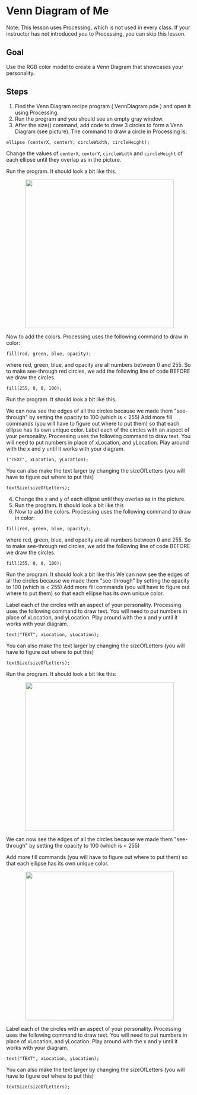

# Venn Diagram of Me

Note: This lesson uses Processing, which is not used in every class. If your
instructor has not introduced you to Processing, you can skip this lesson. 

## Goal

Use the RGB color model to create a Venn Diagram that showcases your personality.

## Steps

1. Find the Venn Diagram recipe program ( VennDiagram.pde ) and open it using Processing.
2. Run the program and you should see an empty gray window.
3. After the size() command, add code to draw 3 circles to form a Venn Diagram (see picture).
The command to draw a circle in Processing is:

```
ellipse (centerX, centerY, circleWidth, circleHeight);
```

Change the values of `centerX`, `centerY`, `circleWidth` and `circleHeight` of each
ellipse until they overlap as in the picture.

Run the program. It should look a bit like this.

<center><img src="./whiteCircles.png" width="400px"></center> 


Now to add the colors. Processing uses the following command to draw in color:
```
fill(red, green, blue, opacity);
```

where red, green, blue, and opacity are all numbers between 0 and 255. So to make see-through red circles, we add the following line of code BEFORE we draw the circles.
```
fill(255, 0, 0, 100);
```

Run the program. It should look a bit like this.


 We can now see the edges of all the circles because we made
 them "see-through" by setting the opacity to 100 (which is < 255) Add more
 fill commands (you will have to figure out where to put them) so that each
 ellipse has its own unique color. Label each of the circles with an aspect
 of your personality. Processing uses the following command to draw text. You
 will need to put numbers in place of xLocation, and yLocation. Play around
 with the x and y until it works with your diagram.

  ``` text
 ("TEXT", xLocation, yLocation); 
 ```

You can also make the text larger by changing the sizeOfLetters (you will have to figure out where to put this)
```
textSize(sizeOfLetters);
```
4. Change the x and y of each ellipse until they overlap as in the picture.
5. Run the program. It should look a bit like this
6. Now to add the colors. Processing uses the following command to draw in color:
```
fill(red, green, blue, opacity);
```

where red, green, blue, and opacity are all numbers between 0 and 255. So to make see-through red circles, we add the following line of code BEFORE we draw the circles.
```
fill(255, 0, 0, 100);
```

Run the program. It should look a bit like this We can now see the edges of
all the circles because we made them "see-through" by setting the opacity to
100 (which is < 255) Add more fill commands (you will have to figure out
where to put them) so that each ellipse has its own unique color.

Label each of the circles with an aspect of your personality. Processing uses
the following command to draw text. You will need to put numbers in place of
xLocation, and yLocation. Play around with the x and y until it works with
your diagram.

```
text("TEXT", xLocation, yLocation);
```

You can also make the text larger by changing the sizeOfLetters (you will have
to figure out where to put this)

```
textSize(sizeOfLetters);
```
Run the program. It should look a bit like this:


<center><img src="./redCircles.png" width="400px"></center> 

 We can now see the edges of all the circles because we made
 them "see-through" by setting the opacity to 100 (which is < 255)

Add more fill commands (you will have to figure out where to put them) so that
each ellipse has its own unique color.

<center><img src="./colorfulCircles.png" width="400px"></center> 

Label each of the circles with an aspect of your personality. Processing uses
the following command to draw text. You will need to put numbers in place of
xLocation, and yLocation. Play around with the x and y until it works with
your diagram.

```
text("TEXT", xLocation, yLocation);

```

You can also make the text larger by changing the sizeOfLetters (you will have
to figure out where to put this)

```
textSize(sizeOfLetters);
```



